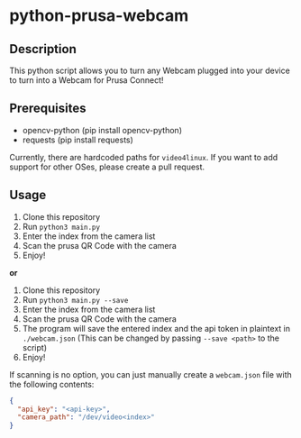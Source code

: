 # python-prusa-webcam

## Description
This python script allows you to turn any Webcam plugged into your device to turn into a Webcam for Prusa Connect!

## Prerequisites
- opencv-python (pip install opencv-python)
- requests (pip install requests)

Currently, there are hardcoded paths for `video4linux`. If you want to add support for other OSes, please create a pull request.

## Usage
1. Clone this repository
2. Run `python3 main.py`
3. Enter the index from the camera list
4. Scan the prusa QR Code with the camera
5. Enjoy!

**or**

1. Clone this repository
2. Run `python3 main.py --save`
3. Enter the index from the camera list
4. Scan the prusa QR Code with the camera
5. The program will save the entered index and the api token in plaintext in `./webcam.json` (This can be changed by passing `--save <path>` to the script)
6. Enjoy!

If scanning is no option, you can just manually create a `webcam.json` file with the following contents:
```json
{
  "api_key": "<api-key>",
  "camera_path": "/dev/video<index>"
}
```